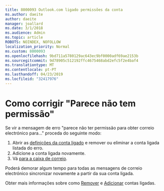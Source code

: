 ```yaml
---
title: 8000093 Outlook.com ligado permissões da conta
ms.author: daeite
author: daeite
manager: joallard
ms.date: 3/1/2018
ms.audience: Admin
ms.topic: article
ROBOTS: NOINDEX, NOFOLLOW
localization_priority: Normal
ms.custom: 8000093
ms.openlocfilehash: 9bd711a5780129ac643ec9bf0000adf69ae2153b
ms.sourcegitcommit: 9d78905c512192ffc4675468abd2efc5f2e4baf4
ms.translationtype: MT
ms.contentlocale: pt-PT
ms.lasthandoff: 04/23/2019
ms.locfileid: "32417976"
---
```

# <a name="how-to-fix-it-looks-like-we-dont-have-permission"></a>Como corrigir "Parece não tem permissão"

Se vir a mensagem de erro "parece não ter permissão para obter correio electrónico para..." proceda do seguinte modo:

1. Abrir as [definições da conta ligado](https://outlook.live.com/mail/options/mail/accounts) e remover ou eliminar a conta ligada listada do erro. 
2. Adicione a conta ligada novamente.
3. Vá [para a caixa de correio](https://outlook.live.com/mail/inbox).

Poderá demorar algum tempo para todas as mensagens de correio electrónico sincronizar novamente a partir da sua conta ligada.

Obter mais informações sobre como [Remover](https://support.office.com/article/0b9a6b95-ff1b-46c1-bf60-d6b3b82c5ac8) e [Adicionar](https://support.office.com/article/c5224df4-5885-4e79-91ba-523aa743f0ba) contas ligadas.